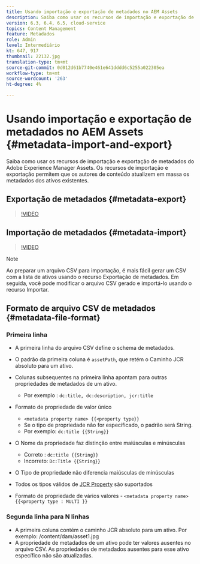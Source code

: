 ```yaml
---
title: Usando importação e exportação de metadados no AEM Assets
description: Saiba como usar os recursos de importação e exportação de metadados do Adobe Experience Manager Assets. Os recursos de importação e exportação permitem que os autores de conteúdo atualizem em massa os metadados dos ativos existentes.
version: 6.3, 6.4, 6.5, cloud-service
topics: Content Management
feature: Metadados
role: Admin
level: Intermediário
kt: 647, 917
thumbnail: 22132.jpg
translation-type: tm+mt
source-git-commit: 0d012d61b7740e461e641dddd6c5255a022305ea
workflow-type: tm+mt
source-wordcount: '263'
ht-degree: 4%

---
```



# Usando importação e exportação de metadados no AEM Assets {#metadata-import-and-export}

Saiba como usar os recursos de importação e exportação de metadados do Adobe Experience Manager Assets. Os recursos de importação e exportação permitem que os autores de conteúdo atualizem em massa os metadados dos ativos existentes.

## Exportação de metadados {#metadata-export}

>[!VIDEO](https://video.tv.adobe.com/v/22132/?quality=12&learn=on)

## Importação de metadados {#metadata-import}

>[!VIDEO](https://video.tv.adobe.com/v/21374/?quality=12&learn=on)

>[!NOTE]
>
> Ao preparar um arquivo CSV para importação, é mais fácil gerar um CSV com a lista de ativos usando o recurso Exportação de metadados. Em seguida, você pode modificar o arquivo CSV gerado e importá-lo usando o recurso Importar.

## Formato de arquivo CSV de metadados {#metadata-file-format}

### Primeira linha

* A primeira linha do arquivo CSV define o schema de metadados.
* O padrão da primeira coluna é `assetPath`, que retém o Caminho JCR absoluto para um ativo.

* Colunas subsequentes na primeira linha apontam para outras propriedades de metadados de um ativo.
   * Por exemplo : `dc:title, dc:description, jcr:title`

* Formato de propriedade de valor único

   * `<metadata property name> {{<property type}}`
   * Se o tipo de propriedade não for especificado, o padrão será String.
   * Por exemplo: `dc:title {{String}}`

* O Nome da propriedade faz distinção entre maiúsculas e minúsculas
   * Correto : `dc:title {{String}}`
   * Incorreto: `Dc:Title {{String}}`

* O Tipo de propriedade não diferencia maiúsculas de minúsculas
* Todos os tipos válidos de [JCR Property](https://docs.adobe.com/docs/en/spec/jsr170/javadocs/jcr-2.0/javax/jcr/PropertyType.html) são suportados

* Formato de propriedade de vários valores - `<metadata property name> {{<property type : MULTI }}`

### Segunda linha para N linhas

* A primeira coluna contém o caminho JCR absoluto para um ativo. Por exemplo: /content/dam/asset1.jpg
* A propriedade de metadados de um ativo pode ter valores ausentes no arquivo CSV. As propriedades de metadados ausentes para esse ativo específico não são atualizadas.
